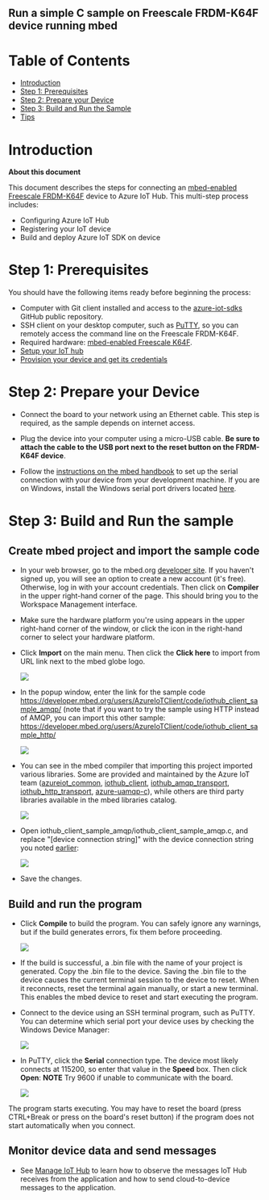 Run a simple C sample on Freescale FRDM-K64F device running mbed
---

# Table of Contents

-   [Introduction](#Introduction)
-   [Step 1: Prerequisites](#Step-1-Prerequisites)
-   [Step 2: Prepare your Device](#Step-2-PrepareDevice)
-   [Step 3: Build and Run the Sample](#Step-3-Build)
-   [Tips](#tips)

<a name="Introduction"></a>
# Introduction

**About this document**

This document describes the steps for connecting an [mbed-enabled Freescale FRDM-K64F](https://developer.mbed.org/platforms/FRDM-K64F/) device to Azure IoT Hub. This multi-step process includes:
-   Configuring Azure IoT Hub
-   Registering your IoT device
-   Build and deploy Azure IoT SDK on device

<a name="Step-1-Prerequisites"></a>
# Step 1: Prerequisites

You should have the following items ready before beginning the process:
-   Computer with Git client installed and access to the
    [azure-iot-sdks](https://github.com/Azure/azure-iot-sdks) GitHub public repository.
-   SSH client on your desktop computer, such as [PuTTY](http://www.putty.org/), so you can remotely access the command line on the Freescale FRDM-K64F.
-   Required hardware: [mbed-enabled Freescale K64F](http://developer.mbed.org/platforms/IBMEthernetKit).
-   [Setup your IoT hub][lnk-setup-iot-hub]
-   [Provision your device and get its credentials][lnk-manage-iot-hub]

<a name="Step-2-PrepareDevice"></a>
# Step 2: Prepare your Device

-   Connect the board to your network using an Ethernet cable. This step is required, as the sample depends on internet access.

-   Plug the device into your computer using a micro-USB cable. **Be sure to attach the cable to the USB port next to the reset button on the FRDM-K64F device**.

-   Follow the [instructions on the mbed handbook](https://developer.mbed.org/handbook/SerialPC) to set up the serial connection with your device from your development machine. If you are on Windows, install the Windows serial port drivers located [here](http://developer.mbed.org/handbook/Windows-serial-configuration#1-download-the-mbed-windows-serial-port).

<a name="Step-3-Build"></a>
# Step 3: Build and Run the sample

## Create mbed project and import the sample code

-   In your web browser, go to the mbed.org [developer site](https://developer.mbed.org/). If you haven't signed up, you will see an option to create a new account (it's free). Otherwise, log in with your account credentials. Then click on **Compiler** in the upper right-hand corner of the page. This should bring you to the Workspace Management interface.

-   Make sure the hardware platform you're using appears in the upper right-hand corner of the window, or click the icon in the right-hand corner to select your hardware platform.

-   Click **Import** on the main menu. Then click the **Click here** to import from URL link next to the mbed globe logo.

	![][1]

-   In the popup window, enter the link for the sample code https://developer.mbed.org/users/AzureIoTClient/code/iothub_client_sample_amqp/ (note that if you want to try the sample using HTTP instead of AMQP, you can import this other sample: https://developer.mbed.org/users/AzureIoTClient/code/iothub_client_sample_http/

	![][2]

-   You can see in the mbed compiler that importing this project imported various libraries. Some are provided and maintained by the Azure IoT team ([azureiot_common](https://developer.mbed.org/users/AzureIoTClient/code/azureiot_common/), [iothub_client](https://developer.mbed.org/users/AzureIoTClient/code/iothub_client/), [iothub_amqp_transport](https://developer.mbed.org/users/AzureIoTClient/code/iothub_amqp_transport/), [iothub_http_transport](https://developer.mbed.org/users/AzureIoTClient/code/iothub_http_transport/), [azure-uamqp-c](https://developer.mbed.org/users/AzureIoTClient/code/azure_uamqp_c/)), while others are third party libraries available in the mbed libraries catalog.

	![][3]

-   Open iothub_client_sample_amqp/iothub_client_sample_amqp.c, and replace "[device connection string]" with the device connection string you noted [earlier](#Step-1-Prerequisites):

	![][4]

-   Save the changes.

## Build and run the program

-   Click **Compile** to build the program. You can safely ignore any warnings, but if the build generates errors, fix them before proceeding.

	![][5]

-   If the build is successful, a .bin file with the name of your project is generated. Copy the .bin file to the device. Saving the .bin file to the device causes the current terminal session to the device to reset. When it reconnects, reset the terminal again manually, or start a new terminal. This enables the mbed device to reset and start executing the program.

-   Connect to the device using an SSH terminal program, such as PuTTY. You can determine which serial port your device uses by checking the Windows Device Manager:

	![][6]

-   In PuTTY, click the **Serial** connection type. The device most likely connects at 115200, so enter that value in the **Speed** box. Then click **Open**: **NOTE** Try 9600 if unable to communicate with the board.

	![][7]

The program starts executing. You may have to reset the board (press CTRL+Break or press on the board's reset button) if the program does not start automatically when you connect.

## Monitor device data and send messages

-   See [Manage IoT Hub][lnk-manage-iot-hub] to learn how to observe the messages IoT Hub receives from the application and how to send cloud-to-device messages to the application.


[1]: ./media/mbed1.png
[2]: ./media/mbed2.png
[3]: ./media/mbed3.png
[4]: ./media/mbed4.png
[5]: ./media/mbed5.png
[6]: ./media/mbed6.png
[7]: ./media/mbed7.png

[lnk-setup-iot-hub]: https://aka.ms/howtocreateazureiothub
[lnk-manage-iot-hub]: https://aka.ms/manageiothub
